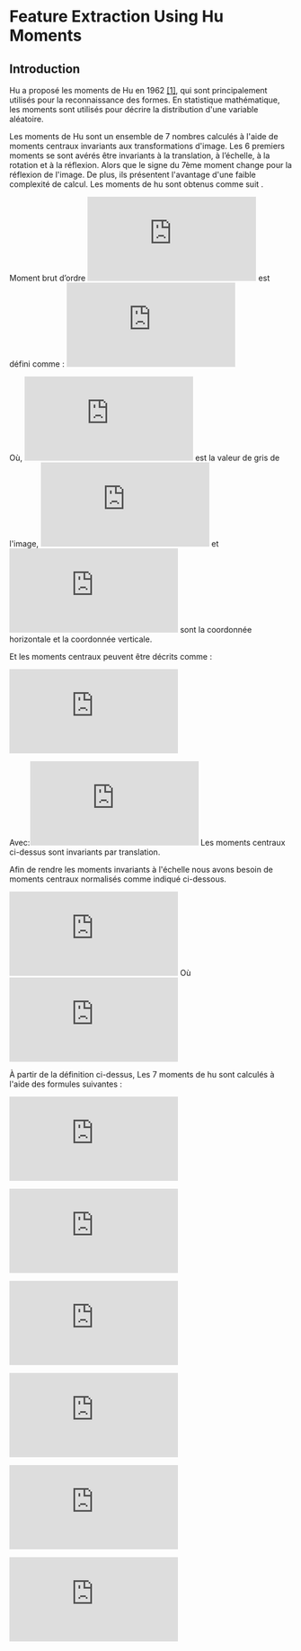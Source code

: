 # Feature Extraction Using Hu Moments

## Introduction
Hu a proposé les moments de Hu en 1962 [[1]](https://ieeexplore.ieee.org/abstract/document/1057692), qui sont principalement utilisés pour la reconnaissance des formes. En statistique mathématique, les moments sont utilisés pour décrire la distribution d'une variable aléatoire.

Les moments de Hu sont un ensemble de 7 nombres calculés à l'aide de moments centraux invariants aux transformations d'image. Les 6 premiers moments se sont avérés être invariants à la translation, à l’échelle, à la rotation et à la réflexion. Alors que le signe du 7ème moment change pour la réflexion de l'image. De plus, ils présentent l'avantage d'une faible complexité de calcul. Les moments de hu sont obtenus comme suit .

Moment brut d’ordre ![1](https://latex.codecogs.com/gif.latex?%5C%28p%20&plus;%20q%29%5C) est défini comme :    ![2](https://latex.codecogs.com/gif.latex?m_%7Bp%20q%7D%20%3D%5Csum_%7Bx%7D%20%5Csum_%7By%7D%20x%5Ep%20y%5Eq%20I%28x%2Cy%29)


Où, ![3](https://latex.codecogs.com/gif.latex?I%20%28x%2C%20y%29) est la valeur de gris de l'image, ![](https://latex.codecogs.com/gif.latex?x) et ![](https://latex.codecogs.com/gif.latex?y) sont la coordonnée horizontale et la coordonnée verticale.

Et les moments centraux peuvent être décrits comme :

![4](https://latex.codecogs.com/gif.latex?%5Cmu_%7Bp%20q%7D%20%3D%20%5Csum_%7Bx%7D%20%5Csum_%7By%7D%20%28x-%5Cbar%20x%29%5Ep%20%28y-%5Cbar%20y%29%5Eq%20I%28x%2Cy%29)


Avec:![5](https://latex.codecogs.com/gif.latex?%5Cbar%20x%20%3D%20%5Cfrac%20%7Bm_%7B10%7D%7D%7Bm_%7B00%7D%7D%20%5Ctext%7B%20et%20%7D%20%5Cbar%20y%20%3D%20%5Cfrac%20%7Bm_%7B01%7D%7D%7Bm_%7B00%7D%7D)
Les moments centraux ci-dessus sont invariants par translation.

Afin de rendre les moments invariants à l'échelle nous avons besoin de moments centraux normalisés comme indiqué ci-dessous.

![6](https://latex.codecogs.com/gif.latex?%5Ceta%28t%29_%7Bpq%7D%20%3D%20%5Cfrac%20%7B%5Cmu_%7Bp%20q%7D%7D%7B%5Cmu_%7B00%7D%5E%5Cgamma%7D)
Où     ![7](https://latex.codecogs.com/gif.latex?%5Cgamma%20%3D%5Cfrac%20%7B%28p&plus;q%29%7D%7B2%7D&plus;1%20%5Ctext%7B%20et%20%7D%20p&plus;q%20%5Cgeq%20%7B2%7D)



À partir de la définition ci-dessus, Les 7 moments de hu sont calculés à l'aide des formules suivantes :



![](https://latex.codecogs.com/gif.latex?h_0%20%3D%20%5Ceta_%7B20%7D%20&plus;%20%5Ceta_%7B02%7D)



![](https://latex.codecogs.com/gif.latex?h_1%20%3D%20%28%5Ceta_%7B20%7D%20-%20%5Ceta_%7B02%7D%29%5E2%20&plus;%204%5Ceta_%7B11%7D%5E2)



![](https://latex.codecogs.com/gif.latex?h_3%20%3D%20%28%5Ceta_%7B30%7D%20&plus;%20%5Ceta_%7B12%7D%29%5E2%20&plus;%20%28%5Ceta_%7B21%7D%20&plus;%5Ceta_%7B03%7D%20%29%5E2)



![](https://latex.codecogs.com/gif.latex?h_4%20%3D%20%28%5Ceta_%7B30%7D%20-%203%5Ceta_%7B12%7D%29%28%5Ceta_%7B30%7D%20&plus;%5Ceta_%7B12%7D%20%29%5B%28%5Ceta_%7B30%7D%20&plus;%20%5Ceta_%7B12%7D%29%5E2%20-%203%28%5Ceta_%7B21%7D%20&plus;%20%5Ceta_%7B03%7D%29%5E2%20%5D%20&plus;%20%283%5Ceta_%7B21%7D%20-%20%5Ceta_%7B03%7D%29%20%5B3%28%5Ceta_%7B30%7D%20&plus;%20%5Ceta_%7B12%7D%29%5E2%20-%20%28%5Ceta_%7B21%7D%20&plus;%20%5Ceta_%7B03%7D%29%5E2%20%5D)



![](https://latex.codecogs.com/gif.latex?h_5%20%3D%20%28%5Ceta_%7B20%7D%20-%203%5Ceta_%7B02%7D%29%20%5B%28%5Ceta_%7B30%7D%20&plus;%20%5Ceta_%7B12%7D%29%5E2%20-%20%28%5Ceta_%7B21%7D%20&plus;%20%5Ceta_%7B03%7D%29%5E2%20&plus;%204%5Ceta_%7B11%7D%28%5Ceta_%7B30%7D%20-%20%5Ceta_%7B12%7D%29%20%28%5Ceta_%7B21%7D%20&plus;%20%5Ceta_%7B03%7D%29%5D)



![](https://latex.codecogs.com/gif.latex?h_6%20%3D%20%283%5Ceta_%7B21%7D%20-%20%5Ceta_%7B03%7D%29%20%28%5Ceta_%7B30%7D%20&plus;%5Ceta_%7B12%7D%29%20%5B%28%5Ceta_%7B30%7D%20&plus;%20%5Ceta_%7B12%7D%29%5E2%20-%203%28%5Ceta_%7B21%7D%20&plus;%20%5Ceta_%7B03%7D%29%5E2%20%5D%20&plus;%20%28%5Ceta_%7B30%7D%20-%203%5Ceta_%7B12%7D%29%20%28%5Ceta_%7B21%7D%20-%20%5Ceta_%7B03%7D%29%20%5B3%28%5Ceta_%7B30%7D%20&plus;%20%5Ceta_%7B12%7D%29%5E2%20-%20%28%5Ceta_%7B21%7D%20&plus;%20%5Ceta_%7B03%7D%29%5E2%20%5D)

